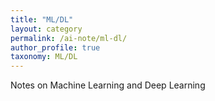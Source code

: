```yaml
---
title: "ML/DL"
layout: category
permalink: /ai-note/ml-dl/
author_profile: true
taxonomy: ML/DL
---
```

Notes on Machine Learning and Deep Learning